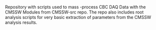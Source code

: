 Repository with scripts used to mass -process CBC DAQ Data with the CMSSW Modules from CMSSW-src repo. The repo also includes root analysis scripts for very basic extraction of parameters from the CMSSW analysis results.